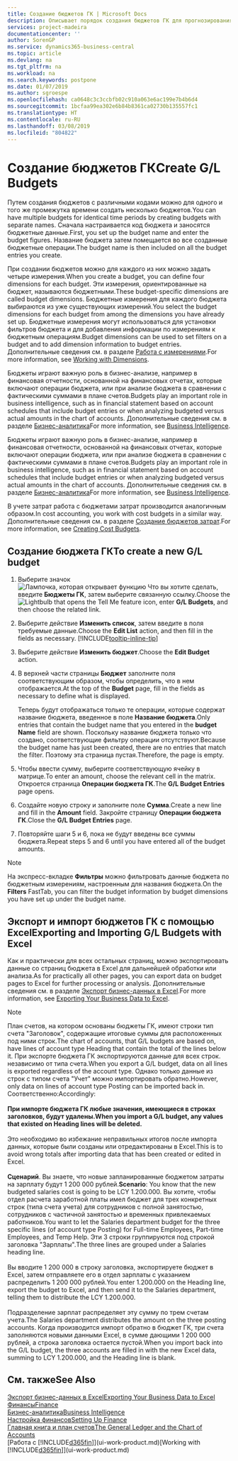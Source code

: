 ```yaml
---
title: Создание бюджетов ГК | Microsoft Docs
description: Описывает порядок создания бюджетов ГК для прогнозирования различных финансовых действий и назначения измерений для целей бизнес-анализа.
services: project-madeira
documentationcenter: ''
author: SorenGP
ms.service: dynamics365-business-central
ms.topic: article
ms.devlang: na
ms.tgt_pltfrm: na
ms.workload: na
ms.search.keywords: postpone
ms.date: 01/07/2019
ms.author: sgroespe
ms.openlocfilehash: ca0648c3c3ccbfb02c910a063e6ac199e7b4b6d4
ms.sourcegitcommit: 1bcfaa99ea302e6b84b8361ca02730b135557fc1
ms.translationtype: HT
ms.contentlocale: ru-RU
ms.lasthandoff: 03/08/2019
ms.locfileid: "804822"
---
```

# <a name="create-gl-budgets"></a><span data-ttu-id="1f71a-103">Создание бюджетов ГК</span><span class="sxs-lookup"><span data-stu-id="1f71a-103">Create G/L Budgets</span></span>
<span data-ttu-id="1f71a-104">Путем создания бюджетов с различными кодами можно для одного и того же промежутка времени создать несколько бюджетов.</span><span class="sxs-lookup"><span data-stu-id="1f71a-104">You can have multiple budgets for identical time periods by creating budgets with separate names.</span></span> <span data-ttu-id="1f71a-105">Сначала настраивается код бюджета и заносятся бюджетные данные.</span><span class="sxs-lookup"><span data-stu-id="1f71a-105">First, you set up the budget name and enter the budget figures.</span></span> <span data-ttu-id="1f71a-106">Название бюджета затем помещается во все созданные бюджетные операции.</span><span class="sxs-lookup"><span data-stu-id="1f71a-106">The budget name is then included on all the budget entries you create.</span></span>  

 <span data-ttu-id="1f71a-107">При создании бюджетов можно для каждого из них можно задать четыре измерения.</span><span class="sxs-lookup"><span data-stu-id="1f71a-107">When you create a budget, you can define four dimensions for each budget.</span></span> <span data-ttu-id="1f71a-108">Эти измерения, ориентированные на бюджет, называются бюджетными.</span><span class="sxs-lookup"><span data-stu-id="1f71a-108">These budget-specific dimensions are called budget dimensions.</span></span> <span data-ttu-id="1f71a-109">Бюджетные измерения для каждого бюджета выбираются из уже существующих измерений.</span><span class="sxs-lookup"><span data-stu-id="1f71a-109">You select the budget dimensions for each budget from among the dimensions you have already set up.</span></span> <span data-ttu-id="1f71a-110">Бюджетные измерения могут использоваться для установки фильтров бюджета и для добавления информации по измерениям к бюджетным операциям.</span><span class="sxs-lookup"><span data-stu-id="1f71a-110">Budget dimensions can be used to set filters on a budget and to add dimension information to budget entries.</span></span> <span data-ttu-id="1f71a-111">Дополнительные сведения см. в разделе [Работа с измерениями](finance-dimensions.md).</span><span class="sxs-lookup"><span data-stu-id="1f71a-111">For more information, see [Working with Dimensions](finance-dimensions.md).</span></span>

 <span data-ttu-id="1f71a-112">Бюджеты играют важную роль в бизнес-анализе, например в финансовая отчетности, основанной на финансовых отчетах, которые включают операции бюджета, или при анализе бюджета в сравнении с фактическими суммами в плане счетов.</span><span class="sxs-lookup"><span data-stu-id="1f71a-112">Budgets play an important role in business intelligence, such as in financial statement based on account schedules that include budget entries or when analyzing budgeted versus actual amounts in the chart of accounts.</span></span> <span data-ttu-id="1f71a-113">Дополнительные сведения см. в разделе [Бизнес-аналитика](bi.md)</span><span class="sxs-lookup"><span data-stu-id="1f71a-113">For more information, see [Business Intelligence](bi.md).</span></span>

 <span data-ttu-id="1f71a-114">Бюджеты играют важную роль в бизнес-анализе, например в финансовая отчетности, основанной на финансовых отчетах, которые включают операции бюджета, или при анализе бюджета в сравнении с фактическими суммами в плане счетов.</span><span class="sxs-lookup"><span data-stu-id="1f71a-114">Budgets play an important role in business intelligence, such as in financial statement based on account schedules that include budget entries or when analyzing budgeted versus actual amounts in the chart of accounts.</span></span> <span data-ttu-id="1f71a-115">Дополнительные сведения см. в разделе [Бизнес-аналитика](bi.md)</span><span class="sxs-lookup"><span data-stu-id="1f71a-115">For more information, see [Business Intelligence](bi.md).</span></span>

<span data-ttu-id="1f71a-116">В учете затрат работа с бюджетами затрат производится аналогичным образом.</span><span class="sxs-lookup"><span data-stu-id="1f71a-116">In cost accounting, you work with cost budgets in a similar way.</span></span> <span data-ttu-id="1f71a-117">Дополнительные сведения см. в разделе [Создание бюджетов затрат](finance-create-cost-budgets.md).</span><span class="sxs-lookup"><span data-stu-id="1f71a-117">For more information, see [Creating Cost Budgets](finance-create-cost-budgets.md).</span></span>    

## <a name="to-create-a-new-gl-budget"></a><span data-ttu-id="1f71a-118">Создание бюджета ГК</span><span class="sxs-lookup"><span data-stu-id="1f71a-118">To create a new G/L budget</span></span>  
1. <span data-ttu-id="1f71a-119">Выберите значок ![Лампочка, которая открывает функцию Что вы хотите сделать](media/ui-search/search_small.png "Что вы хотите сделать"), введите **Бюджеты ГК**, затем выберите связанную ссылку.</span><span class="sxs-lookup"><span data-stu-id="1f71a-119">Choose the ![Lightbulb that opens the Tell Me feature](media/ui-search/search_small.png "Tell me what you want to do") icon, enter **G/L Budgets**, and then choose the related link.</span></span>  
2. <span data-ttu-id="1f71a-120">Выберите действие **Изменить список**, затем введите в поля требуемые данные.</span><span class="sxs-lookup"><span data-stu-id="1f71a-120">Choose the **Edit List** action, and then fill in the fields as necessary.</span></span> [!INCLUDE[tooltip-inline-tip](includes/tooltip-inline-tip_md.md)]  
3. <span data-ttu-id="1f71a-121">Выберите действие **Изменить бюджет**.</span><span class="sxs-lookup"><span data-stu-id="1f71a-121">Choose the **Edit Budget** action.</span></span>
4. <span data-ttu-id="1f71a-122">В верхней части страницы **Бюджет** заполните поля соответствующим образом, чтобы определить, что в нем отображается.</span><span class="sxs-lookup"><span data-stu-id="1f71a-122">At the top of the **Budget** page, fill in the fields as necessary to define what is displayed.</span></span>  

    <span data-ttu-id="1f71a-123">Теперь будут отображаться только те операции, которые содержат название бюджета, введенное в поле **Название бюджета**.</span><span class="sxs-lookup"><span data-stu-id="1f71a-123">Only entries that contain the budget name that you entered in the **budget Name** field are shown.</span></span> <span data-ttu-id="1f71a-124">Поскольку название бюджета только что создано, соответствующие фильтру операции отсутствуют.</span><span class="sxs-lookup"><span data-stu-id="1f71a-124">Because the budget name has just been created, there are no entries that match the filter.</span></span> <span data-ttu-id="1f71a-125">Поэтому эта страница пустая.</span><span class="sxs-lookup"><span data-stu-id="1f71a-125">Therefore, the page is empty.</span></span>  
5. <span data-ttu-id="1f71a-126">Чтобы ввести сумму, выберите соответствующую ячейку в матрице.</span><span class="sxs-lookup"><span data-stu-id="1f71a-126">To enter an amount, choose the relevant cell in the matrix.</span></span> <span data-ttu-id="1f71a-127">Откроется страница **Операции бюджета ГК**.</span><span class="sxs-lookup"><span data-stu-id="1f71a-127">The **G/L Budget Entries** page opens.</span></span>  
6. <span data-ttu-id="1f71a-128">Создайте новую строку и заполните поле **Сумма**.</span><span class="sxs-lookup"><span data-stu-id="1f71a-128">Create a new line and fill in the **Amount** field.</span></span> <span data-ttu-id="1f71a-129">Закройте страницу **Операции бюджета ГК**.</span><span class="sxs-lookup"><span data-stu-id="1f71a-129">Close the **G/L Budget Entries** page.</span></span>  
7. <span data-ttu-id="1f71a-130">Повторяйте шаги 5 и 6, пока не будут введены все суммы бюджета.</span><span class="sxs-lookup"><span data-stu-id="1f71a-130">Repeat steps 5 and 6 until you have entered all of the budget amounts.</span></span>  

> [!NOTE]  
>  <span data-ttu-id="1f71a-131">На экспресс-вкладке **Фильтры** можно фильтровать данные бюджета по бюджетным измерениям, настроенным для названия бюджета.</span><span class="sxs-lookup"><span data-stu-id="1f71a-131">On the **Filters** FastTab, you can filter the budget information by budget dimensions you have set up under the budget name.</span></span>

## <a name="exporting-and-importing-gl-budgets-with-excel"></a><span data-ttu-id="1f71a-132">Экспорт и импорт бюджетов ГК с помощью Excel</span><span class="sxs-lookup"><span data-stu-id="1f71a-132">Exporting and Importing G/L Budgets with Excel</span></span>
<span data-ttu-id="1f71a-133">Как и практически для всех остальных страниц, можно экспортировать данные со страниц бюджета в Excel для дальнейшей обработки или анализа.</span><span class="sxs-lookup"><span data-stu-id="1f71a-133">As for practically all other pages, you can export data on budget pages to Excel for further processing or analysis.</span></span> <span data-ttu-id="1f71a-134">Дополнительные сведения см. в разделе [Экспорт бизнес-данных в Excel](about-export-data.md).</span><span class="sxs-lookup"><span data-stu-id="1f71a-134">For more information, see [Exporting Your Business Data to Excel](about-export-data.md).</span></span>

> [!NOTE]
> <span data-ttu-id="1f71a-135">План счетов, на котором основаны бюджеты ГК, имеют строки тип счета "Заголовок", содержащие итоговые суммы для расположенных под ними строк.</span><span class="sxs-lookup"><span data-stu-id="1f71a-135">The chart of accounts, that G/L budgets are based on, have lines of account type Heading that contain the total of the lines below it.</span></span> <span data-ttu-id="1f71a-136">При экспорте бюджета ГК экспортируются данные для всех строк. независимо от типа счета.</span><span class="sxs-lookup"><span data-stu-id="1f71a-136">When you export a G/L budget, data on all lines is exported regardless of the account type.</span></span> <span data-ttu-id="1f71a-137">Однако только данные из строк с типом счета "Учет" можно импортировать обратно.</span><span class="sxs-lookup"><span data-stu-id="1f71a-137">However, only data on lines of account type Posting can be imported back in.</span></span> <span data-ttu-id="1f71a-138">Соответственно:</span><span class="sxs-lookup"><span data-stu-id="1f71a-138">Accordingly:</span></span> <br /><br /> <span data-ttu-id="1f71a-139">**При импорте бюджета ГК любые значения, имеющиеся в строках заголовков, будут удалены.**</span><span class="sxs-lookup"><span data-stu-id="1f71a-139">**When you import a G/L budget, any values that existed on Heading lines will be deleted.**</span></span> <br /><br /> <span data-ttu-id="1f71a-140">Это необходимо во избежание неправильных итогов после импорта данных, которые были созданы или отредактированы в Excel.</span><span class="sxs-lookup"><span data-stu-id="1f71a-140">This is to avoid wrong totals after importing data that has been created or edited in Excel.</span></span><br /><br /> <span data-ttu-id="1f71a-141">**Сценарий**. Вы знаете, что новые запланированные бюджетом затраты на зарплату будут 1 200 000 рублей.</span><span class="sxs-lookup"><span data-stu-id="1f71a-141">**Scenario**: You know that the new budgeted salaries cost is going to be LCY 1.200.000.</span></span> <span data-ttu-id="1f71a-142">Вы хотите, чтобы отдел расчета заработной платы имел бюджет для трех конкретных строк (типа счета учета) для сотрудников с полной занятостью, сотрудников с частичной занятостью и временных привлекаемых работников.</span><span class="sxs-lookup"><span data-stu-id="1f71a-142">You want to let the Salaries department budget for the three specific lines (of account type Posting) for Full-time Employees, Part-time Employees, and Temp Help.</span></span> <span data-ttu-id="1f71a-143">Эти 3 строки группируются под строкой заголовка "Зарплаты".</span><span class="sxs-lookup"><span data-stu-id="1f71a-143">The three lines are grouped under a Salaries heading line.</span></span><br /><br /><span data-ttu-id="1f71a-144">Вы вводите 1 200 000 в строку заголовка, экспортируете бюджет в Excel, затем отправляете его в отдел зарплаты с указанием распределить 1 200 000 рублей.</span><span class="sxs-lookup"><span data-stu-id="1f71a-144">You enter 1.200.000 on the Heading line, export the budget to Excel, and then send it to the Salaries department, telling them to distribute the LCY 1.200.000.</span></span><br /><br /> <span data-ttu-id="1f71a-145">Подразделение зарплат распределяет эту сумму по трем счетам учета.</span><span class="sxs-lookup"><span data-stu-id="1f71a-145">The Salaries department distributes the amount on the three posting accounts.</span></span> <span data-ttu-id="1f71a-146">Когда производится импорт обратно в бюджет ГК, три счета заполняются новыми данными Excel, в сумме дающими 1 200 000 рублей, а строка заголовка остается пустой.</span><span class="sxs-lookup"><span data-stu-id="1f71a-146">When you import back into the G/L budget, the three accounts are filled in with the new Excel data, summing to LCY 1.200.000, and the Heading line is blank.</span></span>

## <a name="see-also"></a><span data-ttu-id="1f71a-147">См. также</span><span class="sxs-lookup"><span data-stu-id="1f71a-147">See Also</span></span>
[<span data-ttu-id="1f71a-148">Экспорт бизнес-данных в Excel</span><span class="sxs-lookup"><span data-stu-id="1f71a-148">Exporting Your Business Data to Excel</span></span>](about-export-data.md)  
[<span data-ttu-id="1f71a-149">Финансы</span><span class="sxs-lookup"><span data-stu-id="1f71a-149">Finance</span></span>](finance.md)  
[<span data-ttu-id="1f71a-150">Бизнес-аналитика</span><span class="sxs-lookup"><span data-stu-id="1f71a-150">Business Intelligence</span></span>](bi.md)  
[<span data-ttu-id="1f71a-151">Настройка финансов</span><span class="sxs-lookup"><span data-stu-id="1f71a-151">Setting Up Finance</span></span>](finance-setup-finance.md)  
[<span data-ttu-id="1f71a-152">Главная книга и план счетов</span><span class="sxs-lookup"><span data-stu-id="1f71a-152">The General Ledger and the Chart of Accounts</span></span>](finance-general-ledger.md)  
<span data-ttu-id="1f71a-153">[Работа с [!INCLUDE[d365fin](includes/d365fin_md.md)]](ui-work-product.md)</span><span class="sxs-lookup"><span data-stu-id="1f71a-153">[Working with [!INCLUDE[d365fin](includes/d365fin_md.md)]](ui-work-product.md)</span></span>  
